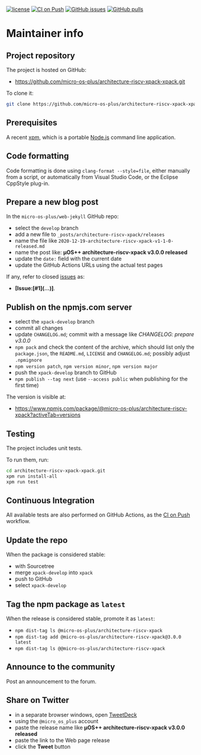 [![license](https://img.shields.io/github/license/micro-os-plus/architecture-riscv-xpack-xpack)](https://github.com/micro-os-plus/architecture-riscv-xpack-xpack/blob/xpack/LICENSE)
[![CI on Push](https://github.com/micro-os-plus/architecture-riscv-xpack-xpack/workflows/CI%20on%20Push/badge.svg)](https://github.com/micro-os-plus/architecture-riscv-xpack-xpack/actions?query=workflow%3A%22CI+on+Push%22)
[![GitHub issues](https://img.shields.io/github/issues/micro-os-plus/architecture-riscv-xpack-xpack.svg)](https://github.com/micro-os-plus/architecture-riscv-xpack-xpack/issues)
[![GitHub pulls](https://img.shields.io/github/issues-pr/micro-os-plus/architecture-riscv-xpack-xpack.svg)](https://github.com/micro-os-plus/architecture-riscv-xpack-xpack/pulls)

# Maintainer info

## Project repository

The project is hosted on GitHub:

- https://github.com/micro-os-plus/architecture-riscv-xpack-xpack.git

To clone it:

```sh
git clone https://github.com/micro-os-plus/architecture-riscv-xpack-xpack.git architecture-riscv-xpack-xpack.git
```

## Prerequisites

A recent [xpm](https://xpack.github.io/xpm/), which is a portable
[Node.js](https://nodejs.org/) command line application.

## Code formatting

Code formatting is done using `clang-format --style=file`, either manually
from a script, or automatically from Visual Studio Code, or the Eclipse
CppStyle plug-in.

## Prepare a new blog post

In the `micro-os-plus/web-jekyll` GitHub repo:

- select the `develop` branch
- add a new file to `_posts/architecture-riscv-xpack/releases`
- name the file like `2020-12-19-architecture-riscv-xpack-v1-1-0-released.md`
- name the post like: **µOS++ architecture-riscv-xpack v3.0.0 released**
- update the `date:` field with the current date
- update the GitHub Actions URLs using the actual test pages

If any, refer to closed
[issues](https://github.com/micro-os-plus/architecture-riscv-xpack/issues)
as:

- **[Issue:\[#1\]\(...\)]**.

## Publish on the npmjs.com server

- select the `xpack-develop` branch
- commit all changes
- update `CHANGELOG.md`; commit with a message like _CHANGELOG: prepare v3.0.0_
- `npm pack` and check the content of the archive, which should list
  only the `package.json`, the `README.md`, `LICENSE` and `CHANGELOG.md`;
  possibly adjust `.npmignore`
- `npm version patch`, `npm version minor`, `npm version major`
- push the `xpack-develop` branch to GitHub
- `npm publish --tag next` (use `--access public` when publishing for
  the first time)

The version is visible at:

- https://www.npmjs.com/package/@micro-os-plus/architecture-riscv-xpack?activeTab=versions

## Testing

The project includes unit tests.

To run them, run:

```sh
cd architecture-riscv-xpack-xpack.git
xpm run install-all
xpm run test
```

## Continuous Integration

All available tests are also performed on GitHub Actions, as the
[CI on Push](https://github.com/micro-os-plus/architecture-riscv-xpack-xpack/actions?query=workflow%3A%22CI+on+Push%22)
workflow.

## Update the repo

When the package is considered stable:

- with Sourcetree
- merge `xpack-develop` into `xpack`
- push to GitHub
- select `xpack-develop`

## Tag the npm package as `latest`

When the release is considered stable, promote it as `latest`:

- `npm dist-tag ls @micro-os-plus/architecture-riscv-xpack`
- `npm dist-tag add @micro-os-plus/architecture-riscv-xpack@3.0.0 latest`
- `npm dist-tag ls @@micro-os-plus/architecture-riscv-xpack`

## Announce to the community

Post an announcement to the forum.

## Share on Twitter

- in a separate browser windows, open [TweetDeck](https://tweetdeck.twitter.com/)
- using the `@micro_os_plus` account
- paste the release name like **µOS++ architecture-riscv-xpack v3.0.0 released**
- paste the link to the Web page release
- click the **Tweet** button
